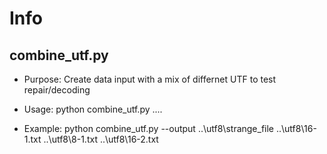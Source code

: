 # Info

## combine_utf.py

- Purpose:
	Create data input with a mix of differnet UTF to test repair/decoding

- Usage:
	python combine_utf.py ....

- Example: 
	python combine_utf.py --output ..\utf8\strange_file ..\utf8\16-1.txt ..\utf8\8-1.txt ..\utf8\16-2.txt
